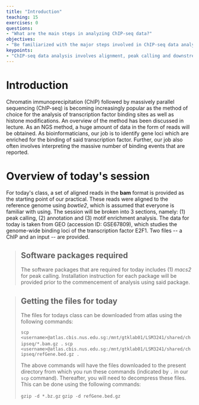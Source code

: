 ```yaml
---
title: "Introduction"
teaching: 15
exercises: 0
questions:
- "What are the main steps in analyzing ChIP-seq data?"
objectives:
- "Be familiarized with the major steps involved in ChIP-seq data analysis."
keypoints:
- "ChIP-seq data analysis involves alignment, peak calling and downstream analysis, the latter of which depends on the specific question the researcher aims to address."
---
```

# Introduction 
Chromatin immunoprecipitation (ChIP) followed by massively parallel sequencing (ChIP-seq) is becoming increasingly popular as the method of choice for the analysis of transcription factor binding sites as well as histone modifications. An overview of the method has been discussed in lecture. As an NGS method, a huge amount of data in the form of reads will be obtained. As bioinformaticians, our job is to identify gene loci which are enriched for the binding of said transcription factor. Further, our job also often involves interpreting the massive number of binding events that are reported. 

# Overview of today's session 
For today's class, a set of aligned reads in the **bam** format is provided as the starting point of our practical. These reads were aligned to the reference genome using *bowtie2*, which is assumed that everyone is familiar with using. The session will be broken into 3 sections, namely: (1) peak calling, (2) annotation and (3) motif enrichment analysis. 
The data for today is taken from GEO (accession ID: GSE67809), which studies the genome-wide binding loci of the transcription factor E2F1. Two files -- a ChIP and an input -- are provided. 
> ## Software packages required
>
> The software packages that are required for today includes (1) *macs2* for peak calling.
> Installation instruction for each package will be provided prior to the commencement of analysis using said package.

> ## Getting the files for today
>
> The files for todays class can be downloaded from atlas using the following commands:
>
> `scp <username>@atlas.cbis.nus.edu.sg:/mnt/gtklab01/LSM3241/shared/chipseq/*.bam.gz .`
> `scp <username>@atlas.cbis.nus.edu.sg:/mnt/gtklab01/LSM3241/shared/chipseq/refGene.bed.gz .`
>
> The above commands will have the files downloaded to the present directory from which you run these commands (indicated by `.` in our `scp` command). Thereafter, you will need to decompress these files. This can be done using the following commands:
>
> `gzip -d *.bz.gz`
> `gzip -d refGene.bed.gz`
 
